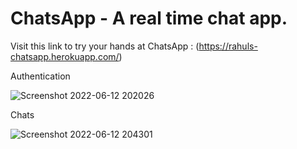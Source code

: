 # ChatsApp - A real time chat app.

Visit this link to try your hands at ChatsApp : (https://rahuls-chatsapp.herokuapp.com/)

Authentication

![Screenshot 2022-06-12 202026](https://user-images.githubusercontent.com/66542244/173239944-a70ee488-a3b1-4bf9-a316-d52f23147c74.png)


Chats


![Screenshot 2022-06-12 204301](https://user-images.githubusercontent.com/66542244/173239959-94988e38-f8e9-45b9-ad29-1db9b8700db9.png)
